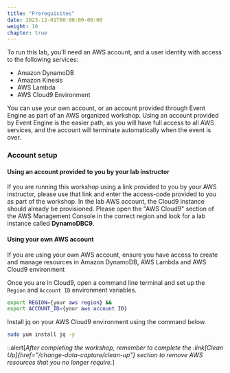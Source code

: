 ```yaml
---
title: "Prerequisites"
date: 2023-12-01T00:00:00-00:00
weight: 10
chapter: true
---
```


To run this lab, you'll need an AWS account, and a user identity with access to the following services:

* Amazon DynamoDB
* Amazon Kinesis
* AWS Lambda
* AWS Cloud9 Environment

You can use your own account, or an account provided through Event Engine as part of an AWS organized workshop.  Using an account provided by Event Engine is the easier path, as you will have full access to all AWS services, and the account will terminate automatically when the event is over.

### Account setup

#### Using an account provided to you by your lab instructor

If you are running this workshop using a link provided to you by your AWS instructor, please use that link and enter the access-code provided to you as part of the workshop. In the lab AWS account, the Cloud9 instance should already be provisioned. Please open the "AWS Cloud9" section of the AWS Management Console in the correct region and look for a lab instance called **DynamoDBC9**.

#### Using your own AWS account

If you are using your own AWS account, ensure you have access to create and manage resources in Amazon DynamoDB, AWS Lambda and AWS Cloud9 environment

Once you are in Cloud9, open a command line terminal and set up the `Region` and `Account ID` environment variables.

```bash
export REGION={your aws region} &&
export ACCOUNT_ID={your aws account ID}
```

Install jq on your AWS Cloud9 environment using the command below.

```bash
sudo yum install jq -y
```

::alert[*After completing the workshop, remember to complete the :link[Clean Up]{href="/change-data-capture/clean-up"} section to remove AWS resources that you no longer require.*]